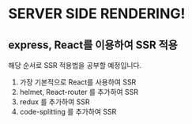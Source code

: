 # SERVER SIDE RENDERING!

## express, React를 이용하여 SSR 적용

해당 순서로 SSR 적용법을 공부할 예정입니다.

1. 가장 기본적으로 React를 사용하여 SSR
2. helmet, React-router 를 추가하여 SSR
3. redux 를 추가하여 SSR
4. code-splitting 를 추가하여 SSR
